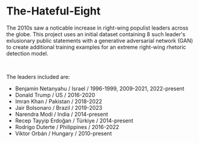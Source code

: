# The-Hateful-Eight

The 2010s saw a noticable increase in right-wing populist leaders across the globe. This project uses an initial dataset containing 8 such leader's exlusionary public statements with a generative adversarial network (GAN) to create additional training examples for an extreme right-wing rhetoric detection model. 

<br/>

The leaders included are:

- Benjamin Netanyahu / Israel / 1996-1999, 2009-2021, 2022-present
- Donald Trump / US / 2016-2020
- Imran Khan / Pakistan / 2018-2022
- Jair Bolsonaro / Brazil / 2019-2023
- Narendra Modi / India / 2014-present
- Recep Tayyip Erdoğan / Türkiye / 2014-present
- Rodrigo Duterte / Philippines / 2016-2022
- Viktor Orbán / Hungary / 2010-present
